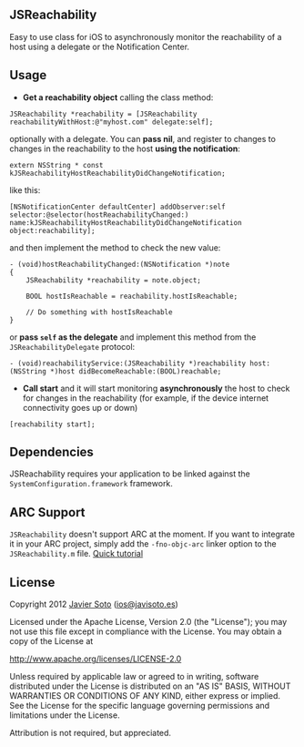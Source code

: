 ## JSReachability
Easy to use class for iOS to asynchronously monitor the reachability of a host using a delegate or the Notification Center.

## Usage
- **Get a reachability object** calling the class method:

```objc
JSReachability *reachability = [JSReachability reachabilityWithHost:@"myhost.com" delegate:self];
```

optionally with a delegate. You can **pass nil**, and register to changes to changes in the reachability to the host **using the notification**:

```
extern NSString * const kJSReachabilityHostReachabilityDidChangeNotification;
```

like this:

```objc
[NSNotificationCenter defaultCenter] addObserver:self selector:@selector(hostReachabilityChanged:) name:kJSReachabilityHostReachabilityDidChangeNotification object:reachability];
```

and then implement the method to check the new value:

```objc
- (void)hostReachabilityChanged:(NSNotification *)note
{
	JSReachability *reachability = note.object;

	BOOL hostIsReachable = reachability.hostIsReachable;

	// Do something with hostIsReachable
}
```

or **pass ```self``` as the delegate** and implement this method from the ```JSReachabilityDelegate``` protocol:

```objc
- (void)reachabilityService:(JSReachability *)reachability host:(NSString *)host didBecomeReachable:(BOOL)reachable;
```

- **Call start** and it will start monitoring **asynchronously** the host to check for changes in the reachability (for example, if the device internet connectivity goes up or down)

```objc
[reachability start];
```

## Dependencies
JSReachability requires your application to be linked against the ```SystemConfiguration.framework``` framework.

## ARC Support
```JSReachability``` doesn't support ARC at the moment. If you want to integrate it in your ARC project, simply add the ```-fno-objc-arc``` linker option to the ```JSReachability.m``` file. [Quick tutorial](http://maniacdev.com/2012/01/easily-get-non-arc-enabled-open-source-libraries-working-in-arc-enabled-projects/)

## License
Copyright 2012 [Javier Soto](http://twitter.com/javisoto) (ios@javisoto.es)

Licensed under the Apache License, Version 2.0 (the "License");
you may not use this file except in compliance with the License.
You may obtain a copy of the License at

http://www.apache.org/licenses/LICENSE-2.0

Unless required by applicable law or agreed to in writing, software
distributed under the License is distributed on an "AS IS" BASIS,
WITHOUT WARRANTIES OR CONDITIONS OF ANY KIND, either express or implied.
See the License for the specific language governing permissions and
 limitations under the License. 

Attribution is not required, but appreciated.